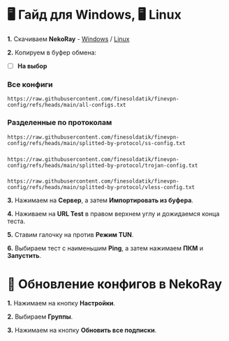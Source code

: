 # 🖥 Гайд для Windows, 🖥 Linux
**1.** Скачиваем **NekoRay** - [Windows](https://github.com/MatsuriDayo/nekoray/releases/download/4.0.1/nekoray-4.0.1-2024-12-12-windows64.zip) / [Linux](https://github.com/MatsuriDayo/nekoray/releases/download/4.0.1/nekoray-4.0.1-2024-12-12-linux-x64.AppImage)

**2.** Копируем в буфер обмена: 

 - [ ] **На выбор**

### Все конфиги
```
https://raw.githubusercontent.com/finesoldatik/finevpn-config/refs/heads/main/all-configs.txt
```

### Разделенные по протоколам
```
https://raw.githubusercontent.com/finesoldatik/finevpn-config/refs/heads/main/splitted-by-protocol/ss-config.txt
```
###
```
https://raw.githubusercontent.com/finesoldatik/finevpn-config/refs/heads/main/splitted-by-protocol/trojan-config.txt
```
###
```
https://raw.githubusercontent.com/finesoldatik/finevpn-config/refs/heads/main/splitted-by-protocol/vless-config.txt
```

**3.** Нажимаем на **Сервер**, а затем **Импортировать из буфера**.

**4.** Наживаем на **URL Test** в правом верхнем углу и дожидаемся конца теста.

**5.** Ставим галочку на против **Режим TUN**.

**6.** Выбираем тест с наименьшим **Ping**, а затем нажимаем **ПКМ** и **Запустить**.

# 🔄 Обновление конфигов в NekoRay
**1.** Нажимаем на кнопку **Настройки**.

**2.** Выбираем **Группы**.

**3.** Нажимаем на кнопку **Обновить все подписки**.